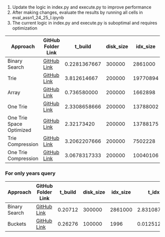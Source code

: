1. Update the logic in index.py and execute.py to improve performance
2. After making changes, evaluate the results by running all cells in eval_assn1_24_25_I.ipynb
3. The current logic in index.py and execute.py is suboptimal and requires optimization


| Approach      | GitHub Folder Link                                                               | t_build       | disk_size | idx_size  | t_idx       | t_seek  | t_read  | score |
|---------------|----------------------------------------------------------------------------------|---------------|-----------|-----------|-------------|---------|---------|-------|
| Binary Search | [GitHub Link](https://github.com/shrilakshmisk/CS315-A1/tree/main/assn1)         | 0.2281367667  | 300000    | 2861000   | 3.787527567 | 6400303 | 1400713 | 1     |
| Trie          | [GitHub Link](https://github.com/shrilakshmisk/CS315-A1/tree/main/trie)          | 3.812614667   | 200000    | 19770894  | 0.035879767 | 2227760 | 1400713 | 1     |
| Array         | [GitHub Link](https://github.com/shrilakshmisk/CS315-A1/tree/main/array)         | 0.736580000   | 200000    | 1662898   | 0.930382966 | 2752003 | 1400708 | 1     | 
| One Trie      | [GitHub Link](https://github.com/shrilakshmisk/CS315-A1/tree/main/one%20trie)    |2.3308658666 | 200000 | 13788002 | 0.028946199 | 2227760 | 1400713 | 1   |
| One Trie Space Optimized | [GitHub Link](https://github.com/shrilakshmisk/CS315-A1/tree/main/one%20trie%20space%20optimized) | 2.32173420 | 200000 | 13788175 | 0.026583533 | 2227760 | 1400713 | 1 |
| Trie Compression | [GitHub Link](https://github.com/shrilakshmisk/CS315-A1/tree/main/trie%20compression) | 3.2062207666 | 200000 | 7502228 | 0.0376125999 | 2227760 | 1400713 | 1 |
| One Trie Compression | [GitHub Link](https://github.com/shrilakshmisk/CS315-A1/tree/main/one%20trie%20compression) | 3.0678317333 | 200000 | 10040106 | 0.0447875333 | 2227760 | 1400713 | 1 |




### For only years query

| Approach      | GitHub Folder Link                                                               | t_build       | disk_size | idx_size  | t_idx       | t_seek  | t_read  | score |
|---------------|----------------------------------------------------------------------------------|---------------|-----------|-----------|-------------|---------|---------|-------|
| Binary Search | [GitHub Link](https://github.com/shrilakshmisk/CS315-A1/tree/main/assn1)         | 0.20712       | 300000    | 2861000   | 2.831087766 | 840768  | 1158280 | 1     |
| Buckets       | [GitHub Link](https://github.com/shrilakshmisk/CS315-A1/tree/main/buckets)       | 0.26276       | 100000    | 1996      | 0.012512733 | 0       | 1158280 | 1     |
